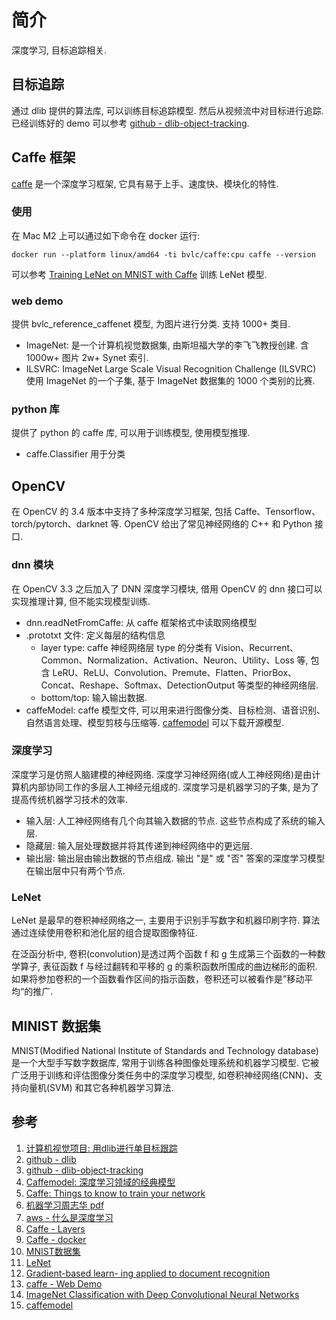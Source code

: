 # 简介
深度学习, 目标追踪相关.

## 目标追踪
通过 dlib 提供的算法库, 可以训练目标追踪模型. 然后从视频流中对目标进行追踪. 已经训练好的 demo 可以参考 [github - dlib-object-tracking](https://github.com/LaggyHammer/dlib-object-tracking).

## Caffe 框架
[caffe](https://caffe.berkeleyvision.org/) 是一个深度学习框架, 它具有易于上手、速度快、模块化的特性.

### 使用
在 Mac M2 上可以通过如下命令在 docker 运行: 
    
    docker run --platform linux/amd64 -ti bvlc/caffe:cpu caffe --version

可以参考 [Training LeNet on MNIST with Caffe](https://caffe.berkeleyvision.org/gathered/examples/mnist.html) 训练 LeNet 模型.

### web demo
提供 bvlc_reference_caffenet 模型, 为图片进行分类. 支持 1000+ 类目.
- ImageNet: 是一个计算机视觉数据集, 由斯坦福大学的李飞飞教授创建. 含 1000w+ 图片 2w+ Synet 索引.
- ILSVRC: ImageNet Large Scale Visual Recognition Challenge (ILSVRC) 使用 ImageNet 的一个子集, 基于 ImageNet 数据集的 1000 个类别的比赛. 

### python 库
提供了 python 的 caffe 库, 可以用于训练模型, 使用模型推理.
- caffe.Classifier 用于分类 

## OpenCV 
在 OpenCV 的 3.4 版本中支持了多种深度学习框架, 包括 Caffe、Tensorflow、torch/pytorch、darknet 等. OpenCV 给出了常见神经网络的 C++ 和 Python 接口.

### dnn 模块
在 OpenCV 3.3 之后加入了 DNN 深度学习模块, 借用 OpenCV 的 dnn 接口可以实现推理计算, 但不能实现模型训练.
+ dnn.readNetFromCaffe: 从 caffe 框架格式中读取网络模型
+ .prototxt 文件: 定义每层的结构信息
    - layer type: caffe 神经网络层 type 的分类有 Vision、Recurrent、Common、Normalization、Activation、Neuron、Utility、Loss 等, 包含 LeRU、ReLU、Convolution、Premute、Flatten、PriorBox、Concat、Reshape、Softmax、DetectionOutput 等类型的神经网络层.
    - bottom/top: 输入输出数据.
+ caffeModel: caffe 模型文件, 可以用来进行图像分类、目标检测、语音识别、自然语言处理、模型剪枝与压缩等. [caffemodel](http://dl.caffe.berkeleyvision.org/) 可以下载开源模型.

### 深度学习
深度学习是仿照人脑建模的神经网络. 深度学习神经网络(或人工神经网络)是由计算机内部协同工作的多层人工神经元组成的. 深度学习是机器学习的子集, 是为了提高传统机器学习技术的效率.
- 输入层: 人工神经网络有几个向其输入数据的节点. 这些节点构成了系统的输入层.
- 隐藏层: 输入层处理数据并将其传递到神经网络中的更远层.
- 输出层: 输出层由输出数据的节点组成. 输出 "是" 或 "否" 答案的深度学习模型在输出层中只有两个节点.

### LeNet 
LeNet 是最早的卷积神经网络之一, 主要用于识别手写数字和机器印刷字符. 算法通过连续使用卷积和池化层的组合提取图像特征.

在泛函分析中, 卷积(convolution)是透过两个函数 f 和 g 生成第三个函数的一种数学算子, 表征函数 f 与经过翻转和平移的 g 的乘积函数所围成的曲边梯形的面积. 如果将参加卷积的一个函数看作区间的指示函数，卷积还可以被看作是”移动平均“的推广.

## MINIST 数据集
MNIST(Modified National Institute of Standards and Technology database)是一个大型手写数字数据库, 常用于训练各种图像处理系统和机器学习模型. 它被广泛用于训练和评估图像分类任务中的深度学习模型, 如卷积神经网络(CNN)、支持向量机(SVM) 和其它各种机器学习算法.

## 参考
1. [计算机视觉项目: 用dlib进行单目标跟踪](https://www.atyun.com/31701.html)
2. [github - dlib ](https://github.com/davisking/dlib)
3. [github - dlib-object-tracking](https://github.com/LaggyHammer/dlib-object-tracking)
4. [Caffemodel: 深度学习领域的经典模型](https://developer.baidu.com/article/details/1848415)
5. [Caffe: Things to know to train your network](https://github.com/arundasan91/Deep-Learning-with-Caffe/blob/master/Caffe_Things_to_know.md)
6. [机器学习周志华 pdf](https://github.com/Mikoto10032/DeepLearning/blob/master/books/机器学习周志华.pdf)
7. [aws - 什么是深度学习](https://aws.amazon.com/cn/what-is/deep-learning)
8. [Caffe - Layers](https://caffe.berkeleyvision.org/tutorial/layers.html)
9. [Caffe - docker](https://github.com/BVLC/caffe/tree/master/docker)
10. [MNIST数据集](https://docs.ultralytics.com/zh/datasets/classify/mnist/)
11. [LeNet](https://paddlepedia.readthedocs.io/en/latest/tutorials/computer_vision/classification/LeNet.html)
12. [Gradient-based learn- ing applied to document recognition](http://yann.lecun.com/exdb/publis/pdf/lecun-01a.pdf)
13. [caffe - Web Demo](https://caffe.berkeleyvision.org/gathered/examples/web_demo.html)
14. [ImageNet Classification with Deep Convolutional Neural Networks](https://papers.nips.cc/paper_files/paper/2012/hash/c399862d3b9d6b76c8436e924a68c45b-Abstract.html)
15. [caffemodel](http://dl.caffe.berkeleyvision.org/)